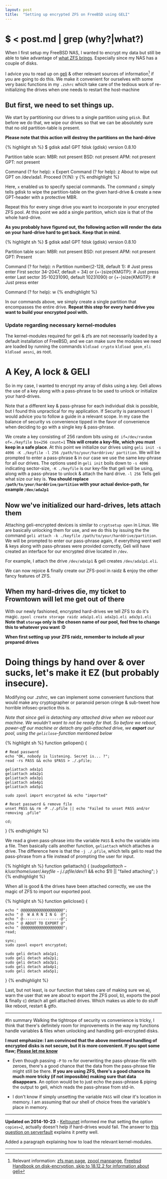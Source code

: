```yaml
---
layout: post
title:  "Setting up encrypted ZFS on FreeBSD using GELI"
---
```


# $ < post.md | grep (why\?|what\?)
When I first setup my FreeBSD NAS, I wanted to encrypt my data but still be able to
take advantage of [what ZFS brings](https://en.wikipedia.org/wiki/ZFS#Features).
Especially since my NAS has a couple of disks.

I advice you to read up on [geli](https://www.freebsd.org/cgi/man.cgi?query=geli)
& other relevant sources of information[^1] if you are going to do this. We make it convenient for
ourselves with some very basic functions in my `.zshrc` which take care of the tedious work of
re-initializing the drives when one needs to restart the host-machine

## But first, we need to set things up.
We start by partitioning our drives to a single partition using `gdisk`.
But before we do that, we wipe our drives so that we can be absolutely sure that no old
partition-table is present.

**Please note that this action will destroy the partitions on the hard-drive**

{% highlight sh %}
$ gdisk ada1
GPT fdisk (gdisk) version 0.8.10

Partition table scan:
	MBR: not present
	BSD: not present
	APM: not present
	GPT: not present

Command (? for help): x
Expert Command (? for help): z
About to wipe out GPT on /dev/ada1. Proceed (Y/N): y
{% endhighlight %}

Here, `x` enabled us to specify special commands. The command `z` simply tells gdisk to wipe
the partition-table on the given hard-drive & create a new GPT-header with a protective MBR.

Repeat this for every singe drive you want to incorporate in your encrypted ZFS pool.
At this point we add a single partition, which size is that of the whole hard-drive.

**As you probably have figured out, the following action will render the data on your
hard-drive hard to get back. Keep that in mind.**

{% highlight sh %}
$ gdisk ada1
GPT fdisk (gdisk) version 0.8.10

Partition table scan:
	MBR: not present
	BSD: not present
	APM: not present
	GPT: Present

Command (? for help): n
Partition number(2-128, default 1): # Just press enter
First sector 34-2047, default = 34) or {+-}size{KMGTP}: # Just press enter
Last sector 35-10231090, default 10231090) or {+-}size{KMGTP}: # Just press enter

Command (? for help): w
{% endhighlight %}

In our commands above, we simply create a single partition that encompasses the entire drive.
**Repeat this step for every hard drive you want to build your encrypted pool with.**

### Update regarding necessary kernel-modules
The kernel-modules required for geli & zfs are not necessarily loaded by a default
installation of FreeBSD, and we can make sure the modules we need are loaded by running the commands
`kldload crypto` `kldload geom_eli` `kldload aesni`, as root.

# A Key, A lock & GELI
So in my case, I wanted to encrypt my array of disks using a key. Geli allows the use of a key
along with a pass-phrase to be used to unlock or initialize your hard-drives.

Note that a different key & pass-phrase for each individual disk is possible, but I found this
unpractical for my application. If Security is paramount I would advice you to follow a
guide in a relevant scope. In my case the balance of security vs convenience tipped
in the favor of convenience when deciding to go with a single key & pass-phrase.

We create a key consisting of 256 random bits using `dd if=/dev/random of=./keyfile bs=256
count=1` **This will create a key-file, which you must keep in a safe place**. At this point
we initialize our drives using `geli init -s 4096 -K ./keyfile -l 256 /path/to/your/harddrive/
partition`. We will be prompted to enter a pass-phrase & in our case we use the same key-phrase
for all our drives. The options used in `geli init` boils down to `-s 4096` indicating
sector-size, `-K ./keyfile` is our key-file that geli will be using, along with a pass-phrase
to unlock & attach the hard drive. `-l 256` Tells geli what size our key is. **You should
replace `/path/to/your/harddrive/partition` with your actual device-path, for example
`/dev/ada2p1`**

## Now we've initialized our hard-drives, lets attach them
Attaching geli-encrypted devices is similar to `cryptsetup open` in Linux. We are basically
unlocking them for use, and we do this by issuing the the command `geli attach -k ./keyfile
/path/to/your/harddrive/partition`. We will be prompted to enter our pass-phrase again, if
everything went well & keys along with pass-phrases were provided correctly, Geli will have
created an interface for our encrypted drive located in `/dev`.

For example, I attach the drive `/dev/ada1p1` & geli creates `/dev/ada1p1.eli`.

We can now rejoice & finally create our ZFS-pool in raidz & enjoy the other fancy features of
ZFS.

## When my hard-drives die, my ticket to Frowntown will let me get out of there
With our newly fashioned, encrypted hard-drives we tell ZFS to do it's magic.
`zpool create storage raidz ada1p1.eli ada2p1.eli ada3p1.eli`
**Note that `storage` only is the chosen name of our pool, feel free to change this to whatever
you want :D**

**When first setting up your ZFS raidz, remember to include all your prepared drives**

# Doing things by hand over & over sucks, let's make it EZ (but probably insecure).
Modifying our *.zshrc*, we can implement some convenient functions that would make
any cryptographer or paranoid person cringe & sub-tweet how horrible infosec-practice this is.

*Note that since geli is detaching any attached drive when we reboot our machine. We wouldn't
want to not be ready for that. So before we reboot, power-off our machine or detach any
geli-attached drive, we **export** our pool, using the `geliclose`-function mentioned below* 

{% highlight sh %}
function geliopen() {

    # Read password
    echo "OK, nobody is listening. Secret is... ?";
    read -rs PASS && echo $PASS > ./.pfile;
    
    geliattach ada1p1
    geliattach ada2p1
    geliattach ada3p1
    geliattach ada4p1
    geliattach ada5p1

    sudo zpool import encrypted && echo "imported"

    # Reset password & remove file
    unset PASS && rm -P ./.pfile || echo "Failed to unset PASS and/or removing .pfile"
    
    cd;
}
{% endhighlight %}

We read a given pass-phrase into the variable `PASS` & echo the variable into a file.
Then basically calls another function, `geliattach` which attaches a drive. The
difference here is that the `-j ./.pfile`, which tells geli to read the pass-phrase from a file
instead of prompting the user for input.

{% highlight sh %}
function geliattach() {
    $(sudo geli attach -k /usr/home/user/.keyfile -j ./.pfile /dev/$1 && echo $1) || "failed attaching";
}
{% endhighlight %}

When all is good & the drives have been attached correctly, we use the magic of ZFS to import
our exported pool.

{% highlight sh %}
function geliclose() {

    echo " @@@@@@@@@@@@@@@@@@@";
    echo " @  W A R N I N G  @";
    echo " @-----------------@";
    echo " @ ABOUT TO EXPORT @"
    echo " @@@@@@@@@@@@@@@@@@@";
    read;

    sync;
    sudo zpool export encrypted;

    sudo geli detach ada1p1;
    sudo geli detach ada2p1;
    sudo geli detach ada3p1;
    sudo geli detach ada4p1;
    sudo geli detach ada5p1;
}
{% endhighlight %}

Last, but not least, is our function that takes care of making sure we a), warn the user that
we are about to export the ZFS pool, b), exports the pool & finally c) detach all geli attached
drives. Which makes us able to do stuff like reboot, restart & gtfo.

* * *

#In summary
Walking the tightrope of security vs convenience is tricky, I think that there's definitely
room for improvements in the way my functions handle variables & files when unlocking and
handling geli-encrypted disks.

**I must emphasize: I am convinced that the above mentioned handling of encrypted disks is
not secure, but it is more convenient. If you spot some flaw; [Please let me know](https://twitter.com/jonatanhal)**

+ Even though passing `-P` to `rm` for overwriting the pass-phrase-file with zeroes, there's a
good chance that the data from the pass-phrase file might still be there. **If you are using
ZFS, there's a good chance its much more tricky (if not impossible) making sure that data
disappears**. An option would be to just echo the pass-phrase & piping the output to geli,
which reads the pass-phrase from std-in.

+ I don't know if simply unsetting the variable `PASS` will clear it's location in memory. I am
assuming that our shell of choice frees the variable's place in memory.

* * *

**Updated on 2014-10-23** - [Keltounet](https://twitter.com/Keltounet) informed me that setting the option `copies=2`,
actually doesn't help if hard-drives would fail. The answer to [this question on serverfault](http://serverfault.com/questions/377892/zfs-how-do-you-restore-the-correct-number-of-copies-after-losing-a-drive)
explains it pretty well.

Added a paragraph explaining how to load the relevant kernel-modules.

* * *

[^1]: Relevant information: [zfs man page](https://www.freebsd.org/cgi/man.cgi?query=zfs&apropos=0&sektion=0&manpath=FreeBSD+10.1-RELEASE&arch=default&format=html), [zpool manpange](https://www.freebsd.org/cgi/man.cgi?query=zpool&apropos=0&sektion=0&manpath=FreeBSD+10.1-RELEASE&arch=default&format=html), [Freebsd Handbook on disk-encryption, skip to 18.12.2 for information about geli](https://www.freebsd.org/doc/en/books/handbook/disks-encrypting.html)

